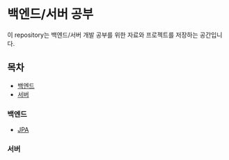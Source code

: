 
# 백엔드/서버 공부

이 repository는 백엔드/서버 개발 공부를 위한 자료와 프로젝트를 저장하는 공간입니다.

## 목차

- [백엔드](#백엔드)
- [서버](#서버)

### 백엔드

- [JPA](https://github.com/maeng24/study_BE/tree/main/JPA)

### 서버

